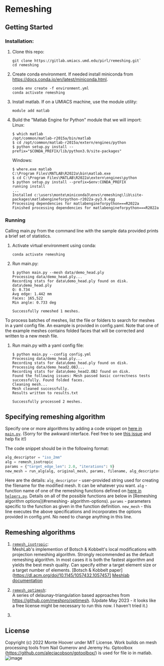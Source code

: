 # Remeshing

## Getting Started

### Installation:

1. Clone this repo:
    ```
    git clone https://gitlab.umiacs.umd.edu/pirl/remeshing.git`
    cd remeshing
    ```
2. Create conda environment. If needed install miniconda from https://docs.conda.io/en/latest/miniconda.html.
    ```
    conda env create -f environment.yml
    conda activate remeshing
    ```
3. Install matlab. If on a UMIACS machine, use the module utility:
    ```
    module add matlab
    ```
4. Build the "Matlab Engine for Python" module that we will import:  
    Linux:  
    ```
    $ which matlab
    /opt/common/matlab-r2015a/bin/matlab
    $ cd /opt/common/matlab-r2015a/extern/engines/python
    $ python setup.py install --prefix="$CONDA_PREFIX/lib/python3.9/site-packages"
    ```
    Windows:  
    ```
    $ where.exe matlab
    C:\Program Files\MATLAB\R2022a\bin\matlab.exe
    $ cd C:\Program Files\MATLAB\R2022a\extern\engines\python
    $ python setup.py install --prefix=$env:CONDA_PREFIX
    running install
    ...
    Installed c:\users\monte\miniconda3\envs\remeshing\lib\site-packages\matlabengineforpython-r2022a-py3.9.egg
    Processing dependencies for matlabengineforpython===R2022a
    Finished processing dependencies for matlabengineforpython===R2022a
    ```
### Running

Calling main.py from the command line with the sample data provided prints a brief set of statistics.
1. Activate virtual environment using conda:
   ```
   conda activate remeshing
   ```
2. Run main.py:
    ```
    $ python main.py --mesh data/demo_head.ply
    Processing data/demo_head.ply...
    Recording stats for data\demo_head.ply found on disk.
    data\demo_head.ply
    Q: 0.734
    Avg edge: 1.442 mm
    Faces: 165,522
    Min angle: 0.733 deg

    Successfully remeshed 1 meshes.
    ```

To process batches of meshes, list the file or folders to search for meshes in a yaml config file. An example is provided in config.yaml. Note that one of the example meshes contains folded faces that will be corrected and written to a new mesh file.
1. Run main.py with a yaml config file:
    ```
    $ python main.py --config config.yml 
    Processing data/demo_head.ply...
    Recording stats for data\demo_head.ply found on disk.
    Processing data/demo_head2.OBJ...
    Recording stats for data\demo_head2.OBJ found on disk.
    Found the following issues: Mesh passed basic correctness tests successfully. Found folded faces.
    Cleaning mesh...
    Mesh cleaned successfully.
    Results written to results.txt

    Successfully processed 2 meshes.
    ```

## Specifying remeshing algorithm

Specify one or more algorithms by adding a code snippet on [here in `main.py`](https://github.com/montehoover/remeshing/blob/2a9a7e5627c9e8f84a86192e89ab37f4076ab59c/main.py#L36). (Sorry for the awkward interface. Feel free to see [this issue](https://github.com/montehoover/remeshing/issues/2) and help fix it!)

The code snippet should be in the following format:

```python
alg_descriptor = "iso_2mm"
alg = remesh_isotropic
params = {"target_edge_len": 2.0, "iterations": 9}
new_mesh = run_alg(alg, original_mesh, params, filename, alg_descriptor, results_file, plot_flag, rerun_flag, bem_flag)
```

Here are the details:
`alg_descriptor` - user-provided string used for creating the filename for the modified mesh. It can be whatever you want.
`alg` - function name of one of the remeshing functions defined on [here in `helpers.py`](https://github.com/montehoover/remeshing/blob/2a9a7e5627c9e8f84a86192e89ab37f4076ab59c/src/python/helpers.py#L628). Details on all of the possible functions are below in [Remeshing algorithm options](#remeshing- algorithm-options).
`params` - parameters specific to the function as given in the function definition.
`new_mesh` - this line executes the above specifications and incorporates the options provided in config.yml. No need to change anything in this line.

## Remeshing algorithms
1. [`remesh_isotropic`](https://github.com/montehoover/remeshing/blob/2a9a7e5627c9e8f84a86192e89ab37f4076ab59c/src/python/helpers.py#L629):  
MeshLab's implemention of Botsch & Kobbelt's local modifications with projection remeshing algorithm. Strongly recommended as the default remeshing algorithm. In most cases it is both the fastest algorithm and yields the best mesh quality. Can specify either a target element size or a target number of elements. [Botsch & Kobbelt paper](https://dl.acm.org/doi/10.1145/1057432.1057457] [Meshlab documentation](https://pymeshlab.readthedocs.io/en/latest/filter_list.html?highlight=isotropic#meshing_isotropic_explicit_remeshing)

2. [`remesh_optimesh`](https://github.com/montehoover/remeshing/blob/2a9a7e5627c9e8f84a86192e89ab37f4076ab59c/src/python/helpers.py#L681):  
A series of delaunay-triangulation based approaches from https://github.com/meshpro/optimesh. (Update May 2023 - it looks like a free license might be necessary to run this now. I haven't tried it.)

3. 

## License

Copyright (c) 2022 Monte Hoover under MIT License. Work builds on mesh processing tools from Nail Gumerov and Jeremy Hu. Gptoolbox (https://github.com/alecjacobson/gptoolbox/) is used for file io in matlab.![image](https://github.com/montehoover/remeshing/assets/193172/a8045298-d665-49ae-bce4-2ff2b5b08544)
